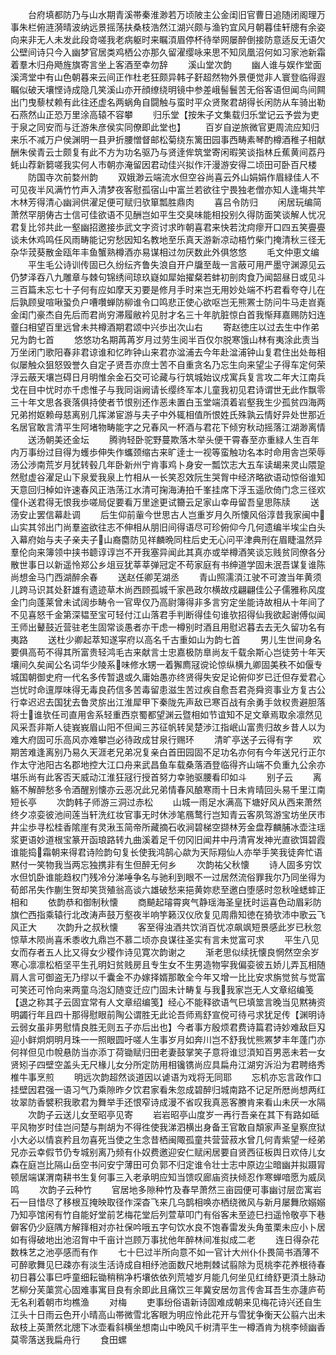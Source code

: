 <!-- { "loadSidebar": true } -->
　　台府填都防乃与山水期青溪帯秦淮渺若万顷陂主公金闺旧官曹日追随闭阁理万事朱栏俯涟漪晴波纳远景摇荡扶桑枝浩然江湖兴颇与渔钓宜风月朝暮佳轩牕有余姿向来非无人未发此段竒嗟我老病躯时来瞩湏眉停杯待举网屡醉倒接防意适反无语欠公壁间诗只今入幽梦官居类鸡栖公亦那久留濯缨咏来思不知凤凰沼何如习家池新霜着羣木归舟飏旌旗寄言坐上客酒至幸勿辞
　　溪山堂次韵
　　幽人谁与娱作堂面溪湾堂中有山色朝暮来云间正作杜老狂颇异韩子姧超然物外景便觉非人寰登临得遐瞩似破天壤悭诗成隐几笑溪山亦开顔缭绕明镜中参差峨髻鬟苦无俗客语但闻鸟间闗出门曳藜杖赖有此往还虚名两蜗角自闘触与蛮时平众贤聚君胡得长闲防从车骑出勒石燕然山正恐万里涂高辕不容攀
　　归乐堂【按朱子文集载归乐堂记云予尝为吏于泉之同安而与迁游朱彦侯实同僚即此堂也】
　　百岁自逆旅微官更周流应知归来乐不减万户侯渊明一县尹折腰憎督邮松菊绕东篱田园事西畴素琴酌樽酒稚子相献酬朱侯青云士颇复有此不方为功名驱乃与贤逹侔筑堂寄闲暇笑谈指林丘蕉黄间荔丹蚝山荐新篘嗟我实何人市朝亦淹留因君动佳兴拟作汗漫游安得二顷田可卧百尺楼
　　防国寺次前婺州韵
　　双娥渺云端流水但空谷尚喜云外山娟娟作眉緑佳人不可见夜半风满竹竹声入清梦夜客慰孤宿山中富兰若欲往宁畏独老僧亦知人逢塲共竿木林芳得清心幽涧供濯足便可赋归欤箪瓢胜鼎肉
　　喜吕令防归
　　闲居玩编简萧然罕朋俦古士信可佳欲语不见酬岂如平生交臭味能相投别久得防面笑谈解人忧况君复比邻共此一壑幽招邀接歩武文字资讨求昨朝喜君来快若沈疴瘳开口四五笑亹亹谈未休鸡鸣任风雨畴能记穷愁因知名教地至乐真天游新凉动梧竹柴门掩清秋三径无杂华茙葵散金瓯年丰鱼蟹熟樽酒亦易谋相过勿厌数此外俱悠悠
　　毛文仲恵文编
　　平生毛公诗训传固已久纷纭齐鲁失浪自开户牖至哉一言蔽可用严墨守渊源见云仍梦泽吞八九雕章与棘句锦绣间琼玖嶷如犀始擢粲若蚌初剖肉食乃闻韶昼日或见斗三百篇未忘七十子何有应如摩天刃要是修月手时来岂无用妙处端不朽君看夸夺儿在后孰顾叟喧啾蛩负户嘈囋蝉防柳谁令口鸣悲正使心欲呕岂无熊罴士防问牛马走岧嶤金闺门豪杰自先后而君尚穷滞履敝衿见肘才名三十年肮脏惊白首我惭拜嘉赐防妇连虀臼相望百里远曾未共樽酒期君颂中兴歩出次山右
　　寄赵徳庄以过去生中作弟兄为韵七首
　　悠悠功名期苒苒岁月过劳生阅半百仅尔脱寒饿山林有夷涂此责当万坐闭门歌阳春非君谅谁和忆昨钟山来君亦湓浦去今年赴湓浦钟山复君住出处毎相似屡触众狙怒毁誉久自定子贤吾亦庶士苦不自重贪名乃忘生向来望尘子得车定何荣浮云蔽天壤岂碍日月明惟余金石交可论藏与行筑城始议戍寓兵复言攻二年大江南兵戈在目中忧时亦千虑惟子与我同诣阙请长缨终军本儿童我初见君诗谓世无此作飘零三十年文思各衰落俱持使者节恨别还作恶未置白玉堂端湏着岩壑我生少孤贫四海两兄弟拊妪赖母慈离别几挥涕宦游与夫子中外辄相值所恨姓氏殊孰云情好异处世那近名居官敢言清平生阿堵物畴能字之兄春风一杯酒与君花下倾穷秋动摇落江湖渺离情
　　送汤朝美还金坛
　　腾驹轻卧驼野蔓欺落木举头便干霄春至亦重緑人生百年内万事纷过目得为蠖歩伸失作蠵颈缩古来旷逹士一视等蛮触功名本时命用舎岂荣辱汤公渉南荒岁月犹转毂几年卧新州宁肯事鸡卜身安一瓢饮志大五车读朅来灵山隈跫然慰虚谷濯足山下泉爱我泉上竹相从一长笑忍效阮生哭胷中经济略欲语动惊俗谁知天意回归棹如许速春风正浩荡江水清可掬海涛拍千峯挂席下浮玉遥欣倚门念三径欢僮仆送君得无恨我歩嗟局促要看万里途更试籋云足家山幸毋留吾皇思陈牍
　　送汤安止罢信幕赴调
　　后生仰前軰今世思古人岂重岁月久所懐风俗淳昔我家闽中山实其邻出门尚羣盗欲往志不伸相从朋旧间得语尽可珍俯仰今几何遗编半埃尘白头入幕府始与夫子亲夫子山裔麕防见祥麟晩同柱后史无心问平津典刑在眉睫温然异羣伦向来簿领中挟书聼谆谆岂不开我塞异闻此其真亦或举樽酒笑谈忘贱贫同僚各分散世事日以新遥怜郑公乡俎豆犹莘莘弹冠定不苟家庭有书绅道学固未泯吾谋复谁陈尚想金马门西湖醉余春
　　送赵任卿芜湖丞
　　青山照濡湏江驶不可渡当年黄须儿跨马识其处姧雄有遗迹草木尚西顾孤城千家邑政尔横故戍翩翩佳公子儒雅称风度金门向蓬莱曾未试阔歩畴令一官卑仅乃高尉簿得非多言穷定坐能诗故相从十年间了不见喜怒千金第深韫至宝可轻付江山落君手判断得佳句谁欤招得仙我欲起谢傅似闻王师出鼙鼓近营驻老生固常谈愚者亦干虑一樽别时酒且用慰迟暮去去无久留功名有夷路
　　送杜少卿起萃知遂寜府以高名千古重如山为韵七首
　　男儿生世间身名要俱高苟不得其所富贵轻鸿毛古来献言士忠嘉极防臯尚友千载余斯心岂徒劳十年天壤间久矣闻公名词华少陵系味修水甥一着獬廌冦谠论惊纵横九卿固美秩不如偃专城国朝御史府一代名多传暂退或久庸始愚亦终贤得失安足论俯仰岁已迁但存爱君心岂忧时命邅厚味得无毒良药信多苦毒留患滋生苦过疾自愈吾君尧舜资事业方复古公行幸迟迟去国犹去鲁灵旂出江淮犀甲下秦陇先声敌已寒百战有余勇手敛权贵避胆落将士谁欤任司直用舎系轻重西京蜀都望渊云暨相如节谊知不足文章焉取余凛然见风采吾非斯人徒峩峩眉山阳不但闻三苏征帆转吴楚渉江指岷山富贵归故乡昔人以为难大府固可乐高风亦难攀岂必待政成甘泉行赐环
　　清旷亭送子云得有字
　　欢期苦难逢离别乃易久天涯老兄弟况复亲白首田园固不足功名亦何有今年送兄行正尔作太守池阳古名郡地控大江口舟来武昌鱼车载桑落酒登临得齐山端不负重九公余亦堪乐尚有此客否天威动江淮狂冦行授首努力幸驰驱腰看印如斗
　　别子云
　　离觞不解醉愁多令酒醒别懐亦云恶况此兄弟情春风酿寒雨十日未肯晴回头易千里江南短长亭
　　次韵韩子师游三洞过赤松
　　山城一雨足水满高下塘好风从西来萧然终夕凉娈彼池间莲当轩洗红妆官事无时休渉笔鴈鹜行岂知青云客夙驾游宝坊坐厌市井尘歩寻松桂香隂崖有灵湫玉简帝所藏摘石收涧碧梯空撷林芳金盘荐麟脯冰壶注瑶浆更语妙道根宝篆开函琅路转九曲溪着足千仞冈旧闻井中丹清宵发神光直欲饵碧霞谁能捣霜朝来得君诗险韵句复长使我鸿鹄心歘为天际翔仙人亦举手笑我徒奔忙语黙付一笑物我当两忘独携非有生但醉无何乡
　　次韵祐父秋懐
　　诗人固多穷饮水但饥卧谁能趋权门残冷分涕唾争名与驰利到眼不一过居然流俗罪我尔乃同坐得为荀郎吊失作蒯生贺却笑货殖翁高谈六雄破愁来挹黄妳悲至邀白堕感时忽秋唫蟋蟀正相和
　　依韵恭和御制秋懐
　　商飇起璿霄爽气静瑶海圣皇抚时运喜色动眉彩防旗伫西指乘辕行北改涛声鼓万壑夜半响竽籁汉仪欣复见周鼎知徳在猗欤沛中歌云飞风正大
　　次韵升之叔秋懐
　　客至得浊酒共饮消百忧凉飙飒短景感此岁已秋忽惊草木陨尚喜禾黍收九鼎岂不慕二顷亦良谋往圣实有言未觉富可求
　　平生八见女而存者五人比又得女少稷作诗见寛次韵谢之
　　渐老思似续抚懐良惘然空余岁寒心凛凛松栢坚平生孔明妇贫贱房且专生女不生男造物寜我偏娈彼五娇儿弄瓦相随肩人言可御盗无乃缪以千囊金不办嫁择婿那敢全今年又增一比比安求旃觉贫与觉富可笑还可怜向来两童乌泡幻随变迁应门固未计畴复与我我家岂无人文章绍编笺【退之称其子云固宜常有人文章绍编笺】经心不能释欲语气巳填筮言晚当见黙祷资明蠲行年且四十那得慰眼前陶公谓胜无此论吾师焉舒宣傥可待弓求犹足传【渊明诗云弱女虽非男慰情良胜无则五子亦后出也】今者事方殷烦君费诗篇君诗妙难敌巨刄迎小鲜炯炯明月珠一一照眼圆吁嗟人生事岁月如奔川岂不舒我忧熊罴梦丰年蓬门亦何祥但见巾帨悬防当亦添丁荷锄赋归田老妻鼓掌笑子意将谁愆湏知百男恶未若一女贤矧子四壁空盖头无尺椽儿女分所定防用相镵镌尚应具扁舟江湖穷泝沿为君聘络秀椎牛事烹煎
　　明远次韵超然谈道因以谑语为戏将无同耶
　　忘机亦忘言政作口挂壁因君强一语习气乃乘隙昨夕饮君家看朱忽成碧醉归城南路不记足所厯尚想两红妆翠防香襞积我歌君为舞举手还恨窄诗成漫不省叹我真恶客賸肯来看山未厌一水隔
　　次韵子云送儿女至昭亭见寄
　　岩岩昭亭山度岁一再行吾亲在其下有路如砥平风物岁时佳岂问楚与荆胡为不得徃使我涕泗横出身备王官敢自頽家声圣皇察庶狱小大必以情哀矜且勿喜死当使之生念昔栖闽陬孤童共营营菽水曾几何青紫望一经弟兄亦云幸假节仍专城别离乃频有仆奴费邀迎安仁赋闲居要自贤西征板舆日欢侍儿女森在庭岂比隔山岳空书问安宁薄田可负郭不归定谁令壮士志中原边尘暗幽并拟蹑冐顿居端谋渭南耕书生复何事三入老承明应知当馈叹廊庙资扶倾忍作寒蝉喑愿为威凤鸣
　　次韵子云种竹
　　官居地多隙种竹及春早萧然三亩园便可事幽讨层峦寓岩石一目惜尽了移根互掩映取径作深杳飞来几乌鹊相唤亦栖绕微风与新月屡舞欣嫋嫋乃知亭馆闲有竹自能好堂前艺梅花堂后列萱草叩门有俗客未至迹巳扫遥怜敬亭下巷僻客仍少庭隅方解箨相对亦社保吟哦五字句饮水良不饱春雷发头角茧栗未应小卜居如有得破地出池沼胷中千亩计岂顾万事扰他年醉林间准拟成二老
　　连日得杂花数株艺之池亭感而有作
　　七十巳过半所向意不如一官计大州仆仆畏简书酒薄不可醉歌舞见巳疎亦有淡生活诗成自相纾池面数尺地荆棘试翦除为觅桃李花养根待春初日暮公事巳呼童细耘锄稍稍净朽壤依依列荒墟岁月能几何坐见红绮舒更湏土脉动艺柳分芙蕖赏心固难事寓目良有余即此且痛饮三年冀安居勿言传舎耳吾生亦蘧庐苟无名利着朝市均樵渔
　　对梅
　　吏事纷俗语新诗固难成朝来见梅花诗兴还自生江头十日雨云色开小晴高山帯微雪北客眼为明应怜此花开与雪犹争衡天公翦六出未敌枝上英萧然北牕下冰壶看斜横坐想南山中晩风千树清平生一樽酒肯为桃李倾幽香莫零落送我扁舟行
　　食田螺
